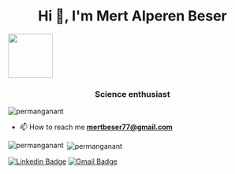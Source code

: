 <h1 align="center">Hi 👋, I'm Mert Alperen Beser</h1>


<img src="https://tenor.com/ZHd2.gif" width="90px"></h2>

<h3 align="center">Science enthusiast</h3>

<p align="left"> <img src="https://komarev.com/ghpvc/?username=permanganant&label=Profile%20views&color=0e75b6&style=flat" alt="permanganant" /> </p>

- 📫 How to reach me **mertbeser77@gmail.com**



<p><img align="left" src="https://github-readme-stats.vercel.app/api/top-langs?username=permanganant&show_icons=true&locale=en&layout=compact" alt="permanganant" /></p>



<p>&nbsp;<img align="center" src="https://github-readme-stats.vercel.app/api?username=permanganant&show_icons=true&locale=en" alt="permanganant" /></p>



[![Linkedin Badge](https://img.shields.io/badge/-MertAlperenBeser-blue?style=flat-square&logo=Linkedin&logoColor=white&link=https://www.linkedin.com/in/mert-alperen-beser/)](https://www.linkedin.com/in/mert-alperen-beser/) 
[![Gmail Badge](https://img.shields.io/badge/-mertbeser77@gmail.com-c14438?style=flat-square&logo=Gmail&logoColor=white&link=mailto:mertbeser77@gmail.com)](mailto:mertbeser77@gmail.com)



